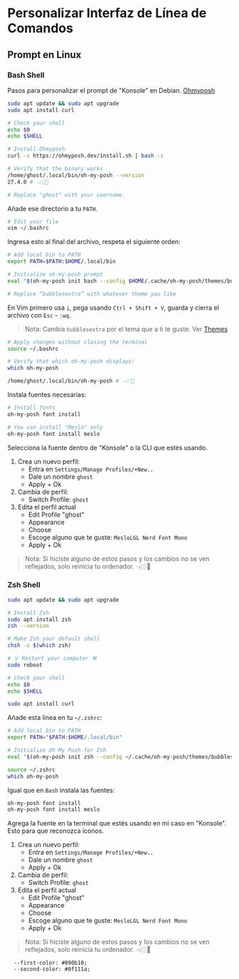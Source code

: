# Personalizar Interfaz de Línea de Comandos

## Prompt en Linux

### Bash Shell

Pasos para personalizar el prompt de "Konsole" en Debian. [Ohmyposh](https://ohmyposh.dev/docs/installation/linux)

```bash
sudo apt update && sudo apt upgrade
sudo apt install curl

# Check your shell
echo $0
echo $SHELL

# Install Ohmyposh
curl -s https://ohmyposh.dev/install.sh | bash -s

# Verify that the binary works
/home/ghost/.local/bin/oh-my-posh --version
27.4.0 # 👈🏼👀

# Replace "ghost" with your username.
```

Añade ese directorio a tu `PATH`.

```bash
# Edit your file
vim ~/.bashrc
```

Ingresa esto al final del archivo, respeta el siguiente orden:

```bash
# Add local bin to PATH
export PATH=$PATH:$HOME/.local/bin

# Initialize oh-my-posh prompt
eval "$(oh-my-posh init bash --config $HOME/.cache/oh-my-posh/themes/bubblesextra.omp.json)"

# Replace “bubblesextra” with whatever theme you like
```

En Vim  primero usa `i`, pega usando `Ctrl + Shift + V`, guarda y cierra el archivo con `Esc` - `:wq`.

> Nota: Cambia `bubblesextra` por el tema que a ti te guste. Ver [Themes](https://ohmyposh.dev/docs/themes)

```bash
# Apply changes without closing the terminal
source ~/.bashrc

# Verify that which oh-my-posh displays:
which oh-my-posh

/home/ghost/.local/bin/oh-my-posh # 👈🏼👀
```

Instala fuentes necesarias:

```bash
# Install fonts
oh-my-posh font install

# You can install "Meslo" only
oh-my-posh font install meslo
```

Selecciona la fuente dentro de "Konsole" o la CLI que estés usando.

1. Crea un nuevo perfil:  
	- Entra en `Settings/Manage Profiles/+New..`
	- Dale un nombre `ghost`
	- Apply + Ok
2. Cambia de perfil:  
	- Switch Profile: `ghost`
3. Edita el perfil actual  
	- Edit Profile "ghost"
	- Appearance
	- Choose
	- Escoge alguno que te guste: `MesloLGL Nerd Font Mono`
	- Apply + Ok

> Nota: Si hiciste alguno de estos pasos y los cambios no se ven reflejados, solo reinicia tu ordenador. 👈🏼👀

### Zsh Shell

```bash
sudo apt update && sudo apt upgrade

# Install Zsh
sudo apt install zsh
zsh --version

# Make Zsh your default shell
chsh -s $(which zsh)

# ☠️ Restart your computer ☢️
sudo reboot

# Check your shell
echo $0
echo $SHELL

sudo apt install curl
```

Añade esta línea en tu `~/.zshrc`:

```bash
# Add local bin to PATH
export PATH="$PATH:$HOME/.local/bin"

# Initialize Oh My Posh for Zsh
eval "$(oh-my-posh init zsh --config ~/.cache/oh-my-posh/themes/bubbles.omp.json)"
```

```bash
source ~/.zshrc
which oh-my-posh
```

Igual que en `Bash` instala las fuentes: 

```bash
oh-my-posh font install
oh-my-posh font install meslo
```

Agrega la fuente en la terminal que estés usando en mi caso en "Konsole". Esto para que reconozca iconos.

1. Crea un nuevo perfil:  
	- Entra en `Settings/Manage Profiles/+New..`
	- Dale un nombre `ghost`
	- Apply + Ok
2. Cambia de perfil:  
	- Switch Profile: `ghost`
3. Edita el perfil actual  
	- Edit Profile "ghost"
	- Appearance
	- Choose
	- Escoge alguno que te guste: `MesloLGL Nerd Font Mono`
	- Apply + Ok

> Nota: Si hiciste alguno de estos pasos y los cambios no se ven reflejados, solo reinicia tu ordenador. 👈🏼👀

```
  --first-color: #090b10;
  --second-color: #0f111a;
```